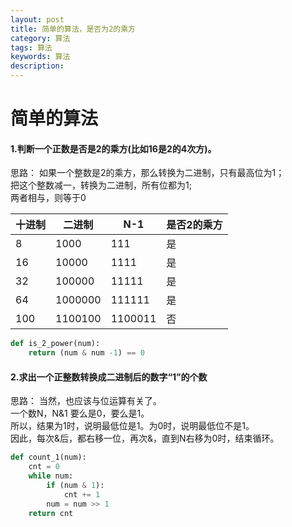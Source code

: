 ```yaml
---
layout: post
title: 简单的算法，是否为2的乘方
category: 算法
tags: 算法
keywords: 算法
description:
---
```


# 简单的算法

#### 1.判断一个正数是否是2的乘方(比如16是2的4次方)。

思路：
如果一个整数是2的乘方，那么转换为二进制，只有最高位为1；  
把这个整数减一，转换为二进制，所有位都为1;  
两者相与，则等于0  

十进制 | 二进制  | N-1     | 是否2的乘方
---    | ---     | ---     | --- 
8      | 1000    | 111     | 是
16     | 10000   | 1111    | 是
32     | 100000  | 11111   | 是
64     | 1000000 | 111111  | 是
100    | 1100100 | 1100011 | 否

```python
def is_2_power(num):
    return (num & num -1) == 0 
```

#### 2.求出一个正整数转换成二进制后的数字“1”的个数

思路：
当然，也应该与位运算有关了。  
一个数N，N&1 要么是0，要么是1。  
所以，结果为1时，说明最低位是1。为0时，说明最低位不是1。  
因此，每次&后，都右移一位，再次&，直到N右移为0时，结束循环。  

```python
def count_1(num):
    cnt = 0
    while num:
        if (num & 1):
            cnt += 1
        num = num >> 1
    return cnt
```